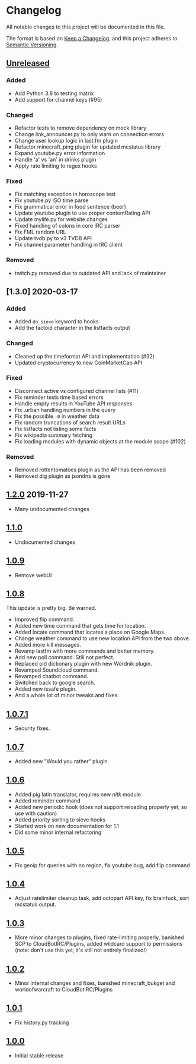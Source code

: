 # Changelog
All notable changes to this project will be documented in this file.

The format is based on [Keep a Changelog](https://keepachangelog.com/en/1.0.0/),
and this project adheres to [Semantic Versioning](https://semver.org/spec/v2.0.0.html).

## [Unreleased]
### Added
- Add Python 3.8 to testing matrix
- Add support for channel keys (#95)
### Changed
- Refactor tests to remove dependency on mock library
- Change link_announcer.py to only warn on connection errors
- Change user lookup logic in last.fm plugin
- Refactor minecraft_ping plugin for updated mcstatus library
- Expand youtube.py error information
- Handle 'a' vs 'an' in drinks plugin
- Apply rate limiting to regex hooks
### Fixed
- Fix matching exception in horoscope test
- Fix youtube.py ISO time parse
- Fix grammatical error in food sentence (beer)
- Update youtube plugin to use proper contentRating API
- Update mylife.py for website changes
- Fixed handling of colons in core IRC parser
- Fix FML random URL
- Update tvdb.py to v3 TVDB API
- Fix channel parameter handling in IRC client
### Removed
- twitch.py removed due to outdated API and lack of maintainer

## [1.3.0] 2020-03-17
### Added
- Added `do_sieve` keyword to hooks
- Add the factoid character in the listfacts output
### Changed
- Cleaned up the timeformat API and implementation (#32)
- Updated cryptocurrency to new CoinMarketCap API
### Fixed
- Disconnect active vs configured channel lists (#11)
- Fix reminder tests time based errors
- Handle empty results in YouTube API responses
- Fix .urban handling numbers in the query
- Fix the possible `-0` in weather data
- Fix random truncations of search result URLs
- Fix listfacts not listing some facts
- Fix wikipedia summary fetching
- Fix loading modules with dynamic objects at the module scope (#102)
### Removed
- Removed rottentomatoes plugin as the API has been removed
- Removed dig plugin as jsondns is gone

## [1.2.0] 2019-11-27
- Many undocumented changes

## [1.1.0]
- Undocumented changes

## [1.0.9]
- Remove webUI

## [1.0.8]
This update is pretty big. Be warned.
- Improved flip command.
- Added new time command that gets time for location.
- Added locate command that locates a place on Google Maps.
- Change weather command to use new location API from the two above.
- Added more kill messages.
- Revamp lastfm with more commands and better memory.
- Add new poll command. Still not perfect.
- Replaced old dictionary plugin with new Wordnik plugin.
- Revamped Soundcloud command.
- Revamped chatbot command.
- Switched back to google search.
- Added new issafe plugin.
- And a whole lot of minor tweaks and fixes.

## [1.0.7.1]
- Security fixes.

## [1.0.7]
- Added new "Would you rather" plugin.

## [1.0.6]
- Added pig latin translator, requires new *nltk* module
- Added reminder command
- Added new periodic hook (does not support reloading properly yet, so use with caution)
- Added priority sorting to sieve hooks
- Started work on new documentation for 1.1
- Did some minor internal refactoring

## [1.0.5]
- Fix geoip for queries with no region, fix youtube bug, add flip command

## [1.0.4]
- Adjust ratelimiter cleanup task, add octopart API key, fix brainfuck, sort mcstatus output.

## [1.0.3]
- More minor changes to plugins, fixed rate-limiting properly, banished SCP to CloudBotIRC/Plugins, added wildcard support to permissions (note: don't use this yet, it's still not entirely finalized!)

## [1.0.2]
- Minor internal changes and fixes, banished minecraft_bukget and worldofwarcraft to CloudBotIRC/Plugins

## [1.0.1]
- Fix history.py tracking

## [1.0.0]
- Initial stable release

[Unreleased]: https://github.com/TotallyNotRobots/CloudBot/compare/v1.3.0...HEAD
[1.2.0]: https://github.com/TotallyNotRobots/CloudBot/compare/v1.2.0...v1.3.0
[1.2.0]: https://github.com/TotallyNotRobots/CloudBot/compare/1.1.0...v1.2.0
[1.1.0]: https://github.com/TotallyNotRobots/CloudBot/compare/1.0.9...1.1.0
[1.0.9]: https://github.com/TotallyNotRobots/CloudBot/compare/1.0.8...1.0.9
[1.0.8]: https://github.com/TotallyNotRobots/CloudBot/compare/1.0.7.1...1.0.8
[1.0.7.1]: https://github.com/TotallyNotRobots/CloudBot/compare/1.0.7...1.0.7.1
[1.0.7]: https://github.com/TotallyNotRobots/CloudBot/compare/1.0.6...1.0.7
[1.0.6]: https://github.com/TotallyNotRobots/CloudBot/compare/1.0.5...1.0.6
[1.0.5]: https://github.com/TotallyNotRobots/CloudBot/compare/1.0.4...1.0.5
[1.0.4]: https://github.com/TotallyNotRobots/CloudBot/compare/1.0.3...1.0.4
[1.0.3]: https://github.com/TotallyNotRobots/CloudBot/compare/1.0.2...1.0.3
[1.0.2]: https://github.com/TotallyNotRobots/CloudBot/compare/1.0.1...1.0.2
[1.0.1]: https://github.com/TotallyNotRobots/CloudBot/compare/1.0.0...1.0.1
[1.0.0]: https://github.com/TotallyNotRobots/CloudBot/releases/tag/1.0.0
